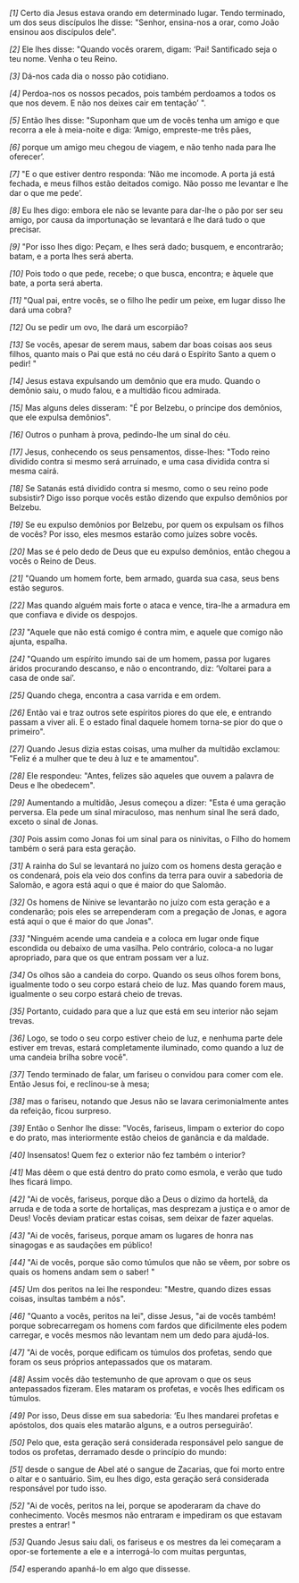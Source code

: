 *[1]* Certo dia Jesus estava orando em determinado lugar. Tendo terminado, um dos seus discípulos lhe disse: "Senhor, ensina-nos a orar, como João ensinou aos discípulos dele".

*[2]* Ele lhes disse: "Quando vocês orarem, digam: ‘Pai! Santificado seja o teu nome. Venha o teu Reino.

*[3]* Dá-nos cada dia o nosso pão cotidiano.

*[4]* Perdoa-nos os nossos pecados, pois também perdoamos a todos os que nos devem. E não nos deixes cair em tentação’ ".

*[5]* Então lhes disse: "Suponham que um de vocês tenha um amigo e que recorra a ele à meia-noite e diga: ‘Amigo, empreste-me três pães,

*[6]* porque um amigo meu chegou de viagem, e não tenho nada para lhe oferecer’.

*[7]* "E o que estiver dentro responda: ‘Não me incomode. A porta já está fechada, e meus filhos estão deitados comigo. Não posso me levantar e lhe dar o que me pede’.

*[8]* Eu lhes digo: embora ele não se levante para dar-lhe o pão por ser seu amigo, por causa da importunação se levantará e lhe dará tudo o que precisar.

*[9]* "Por isso lhes digo: Peçam, e lhes será dado; busquem, e encontrarão; batam, e a porta lhes será aberta.

*[10]* Pois todo o que pede, recebe; o que busca, encontra; e àquele que bate, a porta será aberta.

*[11]* "Qual pai, entre vocês, se o filho lhe pedir um peixe, em lugar disso lhe dará uma cobra?

*[12]* Ou se pedir um ovo, lhe dará um escorpião?

*[13]* Se vocês, apesar de serem maus, sabem dar boas coisas aos seus filhos, quanto mais o Pai que está no céu dará o Espírito Santo a quem o pedir! "

*[14]* Jesus estava expulsando um demônio que era mudo. Quando o demônio saiu, o mudo falou, e a multidão ficou admirada.

*[15]* Mas alguns deles disseram: "É por Belzebu, o príncipe dos demônios, que ele expulsa demônios".

*[16]* Outros o punham à prova, pedindo-lhe um sinal do céu.

*[17]* Jesus, conhecendo os seus pensamentos, disse-lhes: "Todo reino dividido contra si mesmo será arruinado, e uma casa dividida contra si mesma cairá.

*[18]* Se Satanás está dividido contra si mesmo, como o seu reino pode subsistir? Digo isso porque vocês estão dizendo que expulso demônios por Belzebu.

*[19]* Se eu expulso demônios por Belzebu, por quem os expulsam os filhos de vocês? Por isso, eles mesmos estarão como juízes sobre vocês.

*[20]* Mas se é pelo dedo de Deus que eu expulso demônios, então chegou a vocês o Reino de Deus.

*[21]* "Quando um homem forte, bem armado, guarda sua casa, seus bens estão seguros.

*[22]* Mas quando alguém mais forte o ataca e vence, tira-lhe a armadura em que confiava e divide os despojos.

*[23]* "Aquele que não está comigo é contra mim, e aquele que comigo não ajunta, espalha.

*[24]* "Quando um espírito imundo sai de um homem, passa por lugares áridos procurando descanso, e não o encontrando, diz: ‘Voltarei para a casa de onde saí’.

*[25]* Quando chega, encontra a casa varrida e em ordem.

*[26]* Então vai e traz outros sete espíritos piores do que ele, e entrando passam a viver ali. E o estado final daquele homem torna-se pior do que o primeiro".

*[27]* Quando Jesus dizia estas coisas, uma mulher da multidão exclamou: "Feliz é a mulher que te deu à luz e te amamentou".

*[28]* Ele respondeu: "Antes, felizes são aqueles que ouvem a palavra de Deus e lhe obedecem".

*[29]* Aumentando a multidão, Jesus começou a dizer: "Esta é uma geração perversa. Ela pede um sinal miraculoso, mas nenhum sinal lhe será dado, exceto o sinal de Jonas.

*[30]* Pois assim como Jonas foi um sinal para os ninivitas, o Filho do homem também o será para esta geração.

*[31]* A rainha do Sul se levantará no juízo com os homens desta geração e os condenará, pois ela veio dos confins da terra para ouvir a sabedoria de Salomão, e agora está aqui o que é maior do que Salomão.

*[32]* Os homens de Nínive se levantarão no juízo com esta geração e a condenarão; pois eles se arrependeram com a pregação de Jonas, e agora está aqui o que é maior do que Jonas".

*[33]* "Ninguém acende uma candeia e a coloca em lugar onde fique escondida ou debaixo de uma vasilha. Pelo contrário, coloca-a no lugar apropriado, para que os que entram possam ver a luz.

*[34]* Os olhos são a candeia do corpo. Quando os seus olhos forem bons, igualmente todo o seu corpo estará cheio de luz. Mas quando forem maus, igualmente o seu corpo estará cheio de trevas.

*[35]* Portanto, cuidado para que a luz que está em seu interior não sejam trevas.

*[36]* Logo, se todo o seu corpo estiver cheio de luz, e nenhuma parte dele estiver em trevas, estará completamente iluminado, como quando a luz de uma candeia brilha sobre você".

*[37]* Tendo terminado de falar, um fariseu o convidou para comer com ele. Então Jesus foi, e reclinou-se à mesa;

*[38]* mas o fariseu, notando que Jesus não se lavara cerimonialmente antes da refeição, ficou surpreso.

*[39]* Então o Senhor lhe disse: "Vocês, fariseus, limpam o exterior do copo e do prato, mas interiormente estão cheios de ganância e da maldade.

*[40]* Insensatos! Quem fez o exterior não fez também o interior?

*[41]* Mas dêem o que está dentro do prato como esmola, e verão que tudo lhes ficará limpo.

*[42]* "Ai de vocês, fariseus, porque dão a Deus o dízimo da hortelã, da arruda e de toda a sorte de hortaliças, mas desprezam a justiça e o amor de Deus! Vocês deviam praticar estas coisas, sem deixar de fazer aquelas.

*[43]* "Ai de vocês, fariseus, porque amam os lugares de honra nas sinagogas e as saudações em público!

*[44]* "Ai de vocês, porque são como túmulos que não se vêem, por sobre os quais os homens andam sem o saber! "

*[45]* Um dos peritos na lei lhe respondeu: "Mestre, quando dizes essas coisas, insultas também a nós".

*[46]* "Quanto a vocês, peritos na lei", disse Jesus, "ai de vocês também! porque sobrecarregam os homens com fardos que dificilmente eles podem carregar, e vocês mesmos não levantam nem um dedo para ajudá-los.

*[47]* "Ai de vocês, porque edificam os túmulos dos profetas, sendo que foram os seus próprios antepassados que os mataram.

*[48]* Assim vocês dão testemunho de que aprovam o que os seus antepassados fizeram. Eles mataram os profetas, e vocês lhes edificam os túmulos.

*[49]* Por isso, Deus disse em sua sabedoria: ‘Eu lhes mandarei profetas e apóstolos, dos quais eles matarão alguns, e a outros perseguirão’.

*[50]* Pelo que, esta geração será considerada responsável pelo sangue de todos os profetas, derramado desde o princípio do mundo:

*[51]* desde o sangue de Abel até o sangue de Zacarias, que foi morto entre o altar e o santuário. Sim, eu lhes digo, esta geração será considerada responsável por tudo isso.

*[52]* "Ai de vocês, peritos na lei, porque se apoderaram da chave do conhecimento. Vocês mesmos não entraram e impediram os que estavam prestes a entrar! "

*[53]* Quando Jesus saiu dali, os fariseus e os mestres da lei começaram a opor-se fortemente a ele e a interrogá-lo com muitas perguntas,

*[54]* esperando apanhá-lo em algo que dissesse.

